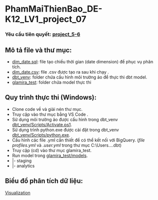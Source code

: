 # PhamMaiThienBao_DE-K12_LV1_project_07

### Yêu cầu tiên quyết: [project_5-6](https://github.com/pmtbao/PhamMaiThienBao_DE-K12_LV1_project_05.git)

## Mô tả file và thư mục:
- [dim_date.sql](dim_date.sql): file tạo chiều thời gian (date dimension) để phục vụ phân tích.
- [dim_date.csv](dim_date.csv): file .csv được tạo ra sau khi chạy [](dim_date.sql).
- [dbt_venv](dbt_venv): folder chứa cấu hình môi trường ảo để thực thi dbt model.
- [glamira_test](glamira_test): folder chứa model thực thi

## Quy trình thực thi (Windows):
- Clone code về và giải nén thư mục.
- Truy cập vào thư mục bằng VS Code .
- Sử dụng môi trường ảo được cấu hình trong dbt_venv [dbt_venv/Scripts/Activate.ps1](dbt_venv/Scripts/).
- Sử dụng trình python.exe được cài đặt trong dbt_venv [dbt_venv/Scripts/python.exe](dbt_venv/Scripts/).
- Cấu hình các file .yml cần thiết để có thể kết nối với BigQuery. (*file profiles.yml* và *.user.yml* trong thư mục C:\Users\...\.dbt)
- Truy cập (cd) vào thư mục glamira_test.
- Run model trong [glamira_test/models](glamira_test/models).
- |- staging
- |- analytics

## Biểu đồ phân tích dữ liệu:
[Visualization](https://lookerstudio.google.com/reporting/d3230427-6d83-4f48-aaa6-fd98b042b91b)
